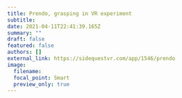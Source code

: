 ```yaml
---
title: Prendo, grasping in VR experiment
subtitle:
date: 2021-04-11T22:41:39.165Z
summary: ""
draft: false
featured: false
authors: []
external_link: https://sidequestvr.com/app/1546/prendo
image:
  filename:
  focal_point: Smart
  preview_only: true
---
```

